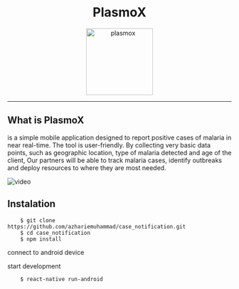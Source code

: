 <div align="center">
<h1>PlasmoX</h1>

<img
    height="150"
    width="150"
    alt="plasmox"
    src="https://user-images.githubusercontent.com/19600009/64165459-58eb0600-ce6f-11e9-9a1b-15da52084a5e.png"
 />

</div>

<hr />

## What is PlasmoX
is a simple mobile application designed to report
positive cases of malaria in near real-time.
The tool is user-friendly. By collecting very basic data points, such as geographic location, type of malaria detected and age of the client, Our partners will be able to track malaria cases, identify outbreaks and deploy resources to where they are most needed.

![video](https://user-images.githubusercontent.com/19600009/64165757-de6eb600-ce6f-11e9-9a72-a7e72d105e78.gif)

## Instalation


```
    $ git clone https://github.com/azhariemuhammad/case_notification.git
    $ cd case_notification
    $ npm install
```

connect to android device

start development 

```
    $ react-native run-android
```

